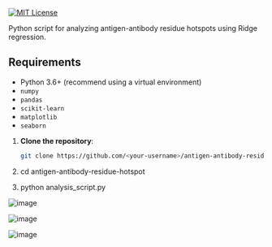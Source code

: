 
[![MIT License](https://img.shields.io/badge/License-MIT-green.svg)](LICENSE)

Python script for analyzing antigen-antibody residue hotspots using Ridge regression.

## Requirements

- Python 3.6+ (recommend using a virtual environment)
- `numpy`
- `pandas`
- `scikit-learn`
- `matplotlib`
- `seaborn`



1. **Clone the repository**:
   ```bash
   git clone https://github.com/<your-username>/antigen-antibody-residue-hotspot.git

   
2. cd antigen-antibody-residue-hotspot

3. python analysis_script.py

![image](https://github.com/user-attachments/assets/506f8cb2-7ce4-44fb-90fb-eb2821aee53b)

   
![image](https://github.com/user-attachments/assets/8470cd80-f8a6-4950-bbb7-9fdc32c8bdd1)

![image](https://github.com/user-attachments/assets/05b17a10-b887-4d72-824f-c057a436221c)
